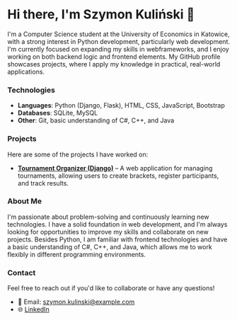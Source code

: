 # Hi there, I'm Szymon Kuliński 👋

I'm a Computer Science student at the University of Economics in Katowice, with a strong interest in Python development, particularly web development. I'm currently focused on expanding my skills in webframeworks, and I enjoy working on both backend logic and frontend elements. My GitHub profile showcases  projects, where I apply my knowledge in practical, real-world applications.

### Technologies
- **Languages**: Python (Django, Flask), HTML, CSS, JavaScript, Bootstrap
- **Databases**: SQLite, MySQL
- **Other**: Git, basic understanding of C#, C++, and Java

### Projects
Here are some of the projects I have worked on:

- [**Tournament Organizer (Django)**](https://github.com/Szymonkul/Chess-tournament-organazing-app) – A web application for managing tournaments, allowing users to create brackets, register participants, and track results.

### About Me
I'm passionate about problem-solving and continuously learning new technologies. I have a solid foundation in web development, and I'm always looking for opportunities to improve my skills and collaborate on new projects. Besides Python, I am familiar with frontend technologies and have a basic understanding of C#, C++, and Java, which allows me to work flexibly in different programming environments.

### Contact
Feel free to reach out if you'd like to collaborate or have any questions!
- 📧 Email: szymon.kulinski@example.com
- 🌐 [LinkedIn](https://www.linkedin.com/in/szymon-kulinski-4b5423268/)
